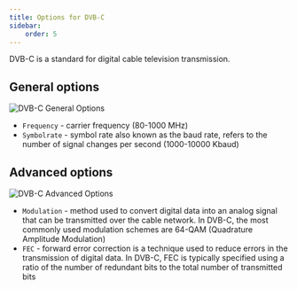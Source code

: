 ```yaml
---
title: Options for DVB-C
sidebar:
    order: 5
---
```


DVB-C is a standard for digital cable television transmission.

## General options

![DVB-C General Options](https://cdn.cesbo.com/help/astra/receiving/dvb/c/general.png)

- `Frequency` - carrier frequency (80-1000 MHz)
- `Symbolrate` - symbol rate also known as the baud rate, refers to the number of signal changes per second (1000-10000 Kbaud)

## Advanced options

![DVB-C Advanced Options](https://cdn.cesbo.com/help/astra/receiving/dvb/c/advanced.png)

- `Modulation` - method used to convert digital data into an analog signal that can be transmitted over the cable network. In DVB-C, the most commonly used modulation schemes are 64-QAM (Quadrature Amplitude Modulation)
- `FEC` - forward error correction is a technique used to reduce errors in the transmission of digital data. In DVB-C, FEC is typically specified using a ratio of the number of redundant bits to the total number of transmitted bits
